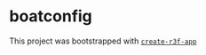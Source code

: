 # boatconfig

This project was bootstrapped with [`create-r3f-app`](https://github.com/utsuboco/create-r3f-app)